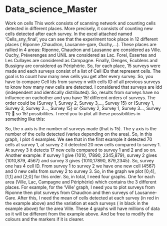 # Data_science_Master
Work on cells
This work consists of scanning network and counting cells detected in different places. More precisely, it consists of counting new cells detected after each survey.
In the excel attached named ‘Cells_sny_final’, you can see that the experiment took place in 12 different places ( Riponne ,Chaudron, Lausanne-gare, Ouchy,…). These places are rallied in 4 areas: Riponne, Chaudron and Lausanne are considered as Ville. Ouchy, Préverenges and UNIL are considered as Lac. Forel, Essertes and Les Cullayes are considered as Campagne. Finally, Denges, Ecublens and Bussigny are considered as Périphérie.
So, for each place, 15 surveys were made and each surveys consist of a list of Cell IDs that represent cells. The goal is to count how many new cells you get after every survey. So, you have to compare Cell Ids from survey n with cells ID of all previous surveys to know how many new cells are detected. 
I considered that surveys are idd (independent and identically distributed). So, results from surveys have no influence on eachother and you have 15! different orders of surveys. The order could be {Survey 1, Survey 2, Survey 3,…, Survey 15} or {Survey 1, Survey 3, Survey 2…, Survey 15} or {Survey 2, Survey 1, Survey 3…, Survey 11}   so 15! possibilities.
I need you to plot all these possibilities in something like this:
 
So, the x axis is the number of surveys made (that is 15). The y axis is the number of the cells detected (varies depending on the area). So, in this graph, I plot 4 examples. We see that in the first example it detected 70 cells at survey 1, at survey 2 it detected 20 new cells compared to survey 1. At survey 3 it detects 17 new cells compared to survey 1 and 2 and so on. 
Another example: if survey 1 give {1010, 17890, 2345,879}, survey 2 gives {1010,879, 4567} and survey 3 gives {1010,17890, 879,2345}. So, survey one has 4 cell ID. From survey 1 to survey 2 we have one new cell (4567) and 0 new cells from survey 2 to survey 3. So, in the graph we plot [0;4], [1,1] and [2;0] for this order.
So, in total, I need four graphs. One for each area (Ville, Lac, Campagne and Périphérie) which contains the 3 different places. For example, for the ‘Ville’ graph, I need you to plot surveys from Riponne then plot surveys from Chaudron and then surveys of Lausanne-Gare. After this, I need the mean of cells detected at each survey (in red in the example above) and the variation at each surveys ( in black in the example above) for the area Ville.
These 4 graphs will have millions of data so it will be different from the example above. And be free to modify the colours and the markers if it is clearer.




















